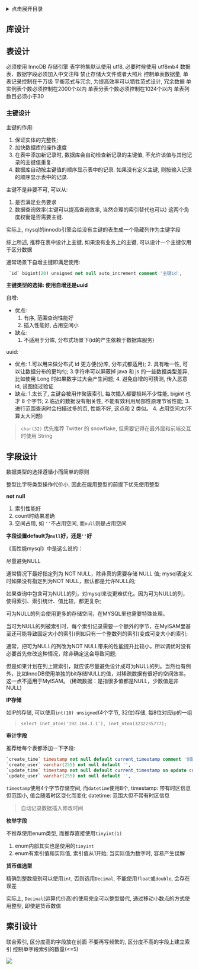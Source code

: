 <details>
<summary>点击展开目录</summary>
<!-- TOC -->

- [库设计](#库设计)
- [表设计](#表设计)
    - [主键设计](#主键设计)
- [字段设计](#字段设计)
- [索引设计](#索引设计)

<!-- /TOC -->
</details>


## 库设计


## 表设计

必须使用 InnoDB 存储引擎
表字符集默认使用 utf8, 必要时候使用 utf8mb4
数据表、数据字段必须加入中文注释
禁止存储大文件或者大照片
控制单表数据量, 单表记录控制在千万级
平衡范式与冗余, 为提高效率可以牺牲范式设计, 冗余数据
单实例表个数必须控制在2000个以内
单表分表个数必须控制在1024个以内
单表列数目必须小于30

### 主键设计

主键的作用:
1. 保证实体的完整性;
2. 加快数据库的操作速度
3. 在表中添加新记录时, 数据库会自动检查新记录的主键值, 不允许该值与其他记录的主键值重复.
4. 数据库自动按主键值的顺序显示表中的记录. 如果没有定义主键, 则按输入记录的顺序显示表中的记录.

主键不是非要不可, 可以从:

1. 是否满足业务要求
2. 数据查询效率(主键可以提高查询效率, 当然合理的索引替代也可以)
这两个角度权衡是否需要主键.

实际上, mysql的innodb引擎会给没有主键的表生成一个隐藏列作为主键字段

综上所述, 推荐在表中设计上主键, 如果没有业务上的主键, 可以设计一个主键仅用于区分数据

通常场景下自增主键即满足使用:
```sql
 `id` bigint(20) unsigned not null auto_increment comment '主键id',
```

**主键类型的选择: 使用自增还是uuid**

自增:
* 优点:
    1. 有序, 范围查询性能好
    2. 插入性能好, 占用空间小
* 缺点:
    1. 不适用于分库, 分布式场景下(id的产生依赖于数据库服务)

uuid:
* 优点:
    1.可以用来做分布式 id 更方便(分库, 分布式都适用);
    2. 具有唯一性, 可以让数据分布的更均匀;
    3.字符串可以屏蔽掉 java 和 js 的一些数据类型差异, 比如使用 Long 时如果数字过大会产生问题;
    4. 避免自增的可猜测, 传入恶意id, 试图绕过验证
* 缺点:
    1.太长了, 主键会被用作聚簇索引, 每次插入都要损耗不少性能, bigint 也才 8 个字节;
    2.临近的数据没有相关性, 不能有效利用局部性原理节省性能;
    3.进行范围查询时会扫描过多的页, 性能不好, 这点和 2 类似。
    4. 占用空间大(不算太大问题)

> `char(32)`
> 优先推荐 Twitter 的 snowflake, 但需要记得在最外层和前端交互时使用 String

## 字段设计

数据类型的选择遵循小而简单的原则

整型比字符类型操作代价小, 因此在能用整型的前提下优先使用整型

**not null**
1. 索引性能好
2. count时结果准确
3. 空间占用, 如 `''`不占用空间, 而`null`则是占用空间

**字段设置default为`null`好，还是`''`好**

《高性能mysql》中是这么说的：

尽量避免NULL

通常情况下最好指定列为 NOT NULL，除非真的需要存储 NULL 值; mysql表定义时如果没有指定列为NOT NULL，默认都是允许NULL的;

如果查询中包含可为NULL的列，对mysql来说更难优化。因为可为NULL的列，使得索引、索引统计、值比较，都更复杂;

可为NULL的列会使用更多的存储空间，在MYSQL里也需要特殊处理。

当可为NULL的列被索引时，每个索引记录需要一个额外的字节，在MyISAM里甚至还可能导致固定大小的索引(例如只有一个整数列的索引)变成可变大小的索引;

通常，把可为NULL的列改为NOT NULL带来的性能提升比较小，所以调优时没有必要首先修改这种情况，除非确定这会导致问题;

但是如果计划在列上建索引，就应该尽量避免设计成可为NULL的列。当然也有例外，比如InnoDB使用单独的bit存储NULL的值，对稀疏数据有很好的空间效率。这一点不适用于MyISAM。
(稀疏数据：是指很多值都是NULL，少数值是非NULL)

**IP存储**

如IP的存储, 可以使用`int(10) unsigned`(4个字节, 32位)存储, 每8位对应ip的一组

> `select inet_aton('192.168.1.1'), inet_ntoa(3232235777);`

**审计字段**

推荐给每个表都添加一下字段:
```sql
`create_time` timestamp not null default current_timestamp comment '创建时间',
`create_user` varchar(255) not null default '',
`update_time` timestamp not null default current_timestamp on update current_timestamp comment '更新时间',
`update_user` varchar(255) not null default '',
```
`timestamp`使用4个字节存储空间, 而`datetime`使用8个,
timestamp: 带有时区信息但范围小, 值会随着时区变化而变化
datetime: 范围大但不带有时区信息

> 自动记录数据插入修改时间

**枚举字段**

不推荐使用enum类型, 而推荐直接使用`tinyint(1)`
1. enum内部其实也是使用的`tinyint`
2. enum有索引值和实际值, 索引值从1开始; 当实际值为数字时, 容易产生误解

**货币值选型**

精确到整数级别可以使用`int`, 否则选用`Decimal`,
不能使用`float`或`double`, 会存在误差

实际上, `Decimal`(运算代价高)的使用完全可以整型替代, 通过移动小数点的方式使用整型, 即使是货币数值

## 索引设计


联合索引, 区分度高的字段放在前面
不要再写频繁的, 区分度不高的字段上建立索引
控制单字段索引的数量(<=5)

[![](https://static.segmentfault.com/v-5b1df2a7/global/img/creativecommons-cc.svg)](https://creativecommons.org/licenses/by-nc-nd/4.0/)
